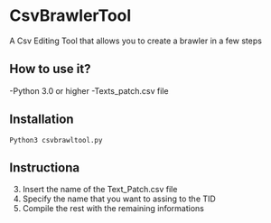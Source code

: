 # CsvBrawlerTool
A Csv Editing Tool that allows you to create a brawler in a few steps

## How to use it?
-Python 3.0 or higher
-Texts_patch.csv file

## Installation
`Python3 csvbrawltool.py`

## Instructiona
3. Insert the name of the Text_Patch.csv file
4. Specify the name that you want to assing to the TID
5. Compile the rest with the remaining informations 
